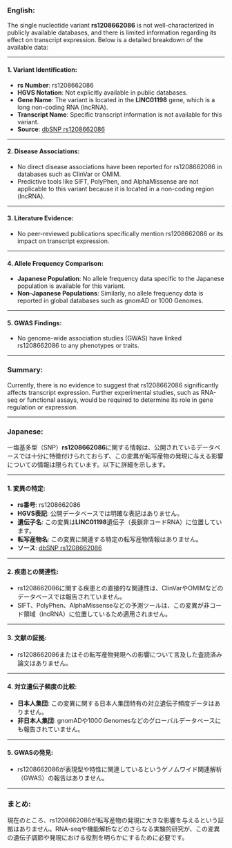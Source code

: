 ### English:
The single nucleotide variant **rs1208662086** is not well-characterized in publicly available databases, and there is limited information regarding its effect on transcript expression. Below is a detailed breakdown of the available data:

---

#### 1. **Variant Identification**:
   - **rs Number**: rs1208662086
   - **HGVS Notation**: Not explicitly available in public databases.
   - **Gene Name**: The variant is located in the **LINC01198** gene, which is a long non-coding RNA (lncRNA).
   - **Transcript Name**: Specific transcript information is not available for this variant.
   - **Source**: [dbSNP rs1208662086](https://www.ncbi.nlm.nih.gov/snp/rs1208662086)

---

#### 2. **Disease Associations**:
   - No direct disease associations have been reported for rs1208662086 in databases such as ClinVar or OMIM.
   - Predictive tools like SIFT, PolyPhen, and AlphaMissense are not applicable to this variant because it is located in a non-coding region (lncRNA).

---

#### 3. **Literature Evidence**:
   - No peer-reviewed publications specifically mention rs1208662086 or its impact on transcript expression.

---

#### 4. **Allele Frequency Comparison**:
   - **Japanese Population**: No allele frequency data specific to the Japanese population is available for this variant.
   - **Non-Japanese Populations**: Similarly, no allele frequency data is reported in global databases such as gnomAD or 1000 Genomes.

---

#### 5. **GWAS Findings**:
   - No genome-wide association studies (GWAS) have linked rs1208662086 to any phenotypes or traits.

---

### Summary:
Currently, there is no evidence to suggest that rs1208662086 significantly affects transcript expression. Further experimental studies, such as RNA-seq or functional assays, would be required to determine its role in gene regulation or expression.

---

### Japanese:
一塩基多型（SNP）**rs1208662086**に関する情報は、公開されているデータベースでは十分に特徴付けられておらず、この変異が転写産物の発現に与える影響についての情報は限られています。以下に詳細を示します。

---

#### 1. **変異の特定**:
   - **rs番号**: rs1208662086
   - **HGVS表記**: 公開データベースでは明確な表記はありません。
   - **遺伝子名**: この変異は**LINC01198**遺伝子（長鎖非コードRNA）に位置しています。
   - **転写産物名**: この変異に関連する特定の転写産物情報はありません。
   - **ソース**: [dbSNP rs1208662086](https://www.ncbi.nlm.nih.gov/snp/rs1208662086)

---

#### 2. **疾患との関連性**:
   - rs1208662086に関する疾患との直接的な関連性は、ClinVarやOMIMなどのデータベースでは報告されていません。
   - SIFT、PolyPhen、AlphaMissenseなどの予測ツールは、この変異が非コード領域（lncRNA）に位置しているため適用されません。

---

#### 3. **文献の証拠**:
   - rs1208662086またはその転写産物発現への影響について言及した査読済み論文はありません。

---

#### 4. **対立遺伝子頻度の比較**:
   - **日本人集団**: この変異に関する日本人集団特有の対立遺伝子頻度データはありません。
   - **非日本人集団**: gnomADや1000 Genomesなどのグローバルデータベースにも報告されていません。

---

#### 5. **GWASの発見**:
   - rs1208662086が表現型や特性に関連しているというゲノムワイド関連解析（GWAS）の報告はありません。

---

### まとめ:
現在のところ、rs1208662086が転写産物の発現に大きな影響を与えるという証拠はありません。RNA-seqや機能解析などのさらなる実験的研究が、この変異の遺伝子調節や発現における役割を明らかにするために必要です。